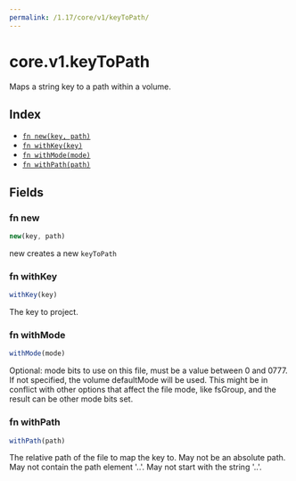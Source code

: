 ```yaml
---
permalink: /1.17/core/v1/keyToPath/
---
```


# core.v1.keyToPath

Maps a string key to a path within a volume.

## Index

* [`fn new(key, path)`](#fn-new)
* [`fn withKey(key)`](#fn-withkey)
* [`fn withMode(mode)`](#fn-withmode)
* [`fn withPath(path)`](#fn-withpath)

## Fields

### fn new

```ts
new(key, path)
```

new creates a new `keyToPath`

### fn withKey

```ts
withKey(key)
```

The key to project.

### fn withMode

```ts
withMode(mode)
```

Optional: mode bits to use on this file, must be a value between 0 and 0777. If not specified, the volume defaultMode will be used. This might be in conflict with other options that affect the file mode, like fsGroup, and the result can be other mode bits set.

### fn withPath

```ts
withPath(path)
```

The relative path of the file to map the key to. May not be an absolute path. May not contain the path element '..'. May not start with the string '..'.